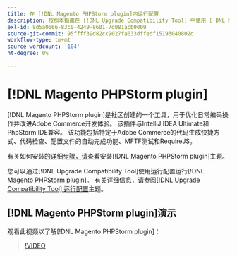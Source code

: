 ```yaml
---
title: 在 [!DNL Magento PHPStorm plugin]内运行配置
description: 按照本指南在 [!DNL Upgrade Compatibility Tool] 中使用 [!DNL Magento PHPStorm plugin]。
exl-id: 8d5a0666-83c0-4249-8601-7d081acb9009
source-git-commit: 95ffff39d82cc9027fa633dffedf15193040802d
workflow-type: tm+mt
source-wordcount: '104'
ht-degree: 0%

---
```


# [!DNL Magento PHPStorm plugin]

[!DNL Magento PHPStorm plugin]是社区创建的一个工具，用于优化日常编码操作并改进Adobe Commerce开发体验。 该插件与IntelliJ IDEA Ultimate和PhpStorm IDE兼容。 该功能包括特定于Adobe Commerce的代码生成快捷方式、代码检查、配置文件的自动完成功能、MFTF测试和RequireJS。

有关如何安装[的详细步骤，请查看](https://developer.adobe.com/commerce/php/best-practices/phpstorm/install/)安装[!DNL Magento PHPStorm plugin]主题。

您可以通过[!DNL Upgrade Compatibility Tool]使用运行配置运行[!DNL Magento PHPStorm plugin]。 有关详细信息，请参阅[[!DNL Upgrade Compatibility Tool] 运行配置](https://developer.adobe.com/commerce/php/best-practices/phpstorm/run-configuration/)主题。

## [!DNL Magento PHPStorm plugin]演示

观看此视频以了解[!DNL Magento PHPStorm plugin]：

>[!VIDEO](https://video.tv.adobe.com/v/344403?quality=12&captions=chi_hans)
